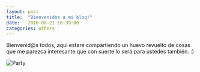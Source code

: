 ```yaml
---
layout: post
title:  "Bienvenidos a mi blog!"
date:   2016-08-21 16:39:00
categories: others
---
```

Bienvenid@s todos, aquí estaré compartiendo un huevo revuelto de cosas que me parezca interesante
que con suerte lo será para ustedes también. :)

![Party](https://media.giphy.com/media/rCF8ASJW8t7KE/giphy.gif "Party")
